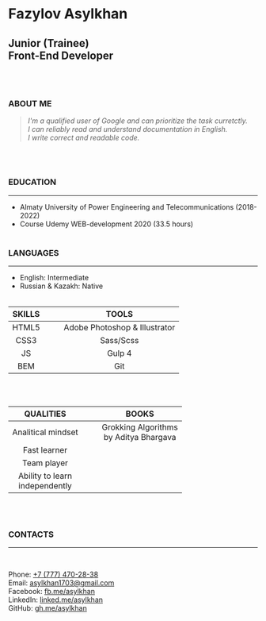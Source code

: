 # **Fazylov Asylkhan**
## **Junior (Trainee)<br>Front-End Developer** 
<br><br>

### **ABOUT ME**<br>
>*I'm a qualified user of Google and can prioritize the task curretctly.* <br>
>*I can reliably read and understand documentation in English.* <br>
>*I write correct and readable code.*

<br><br>

### **EDUCATION**
------
- Almaty University of Power Engineering and Telecommunications (2018-2022)
- Course Udemy WEB-development 2020 (33.5 hours)
<br><br>

### **LANGUAGES**
------
- English: Intermediate <br>
- Russian & Kazakh: Native
<br><br>

| **SKILLS**  |   |      | **TOOLS**  |
|:---:|---|---|:---:|
| HTML5 | | |  Adobe Photoshop & Illustrator
| CSS3 | | |  Sass/Scss
| JS | | |  Gulp 4
| BEM | | |  Git

<br><br>

| **QUALITIES**  |   |      | **BOOKS**  |
|:---:|---|---|:---:|
| Analitical mindset | | |  Grokking Algorithms <br>by Aditya Bhargava 
| Fast learner | | |  
| Team player | | |  
| Ability to learn <br>independently | | |  

<br><br>

### **CONTACTS**
------ 
<br>

Phone: [+7 (777) 470-28-38](tel:+77774702838)<br>
Email: [asylkhan1703@gmail.com](mailto:asylkhan1703@gmail.com)<br>
Facebook: [fb.me/asylkhan](https://www.facebook.com/asylkhan.fazylov)<br>
LinkedIn: [linked.me/asylkhan](https://www.linkedin.com/in/asylkhan1703/)<br>
GitHub: [gh.me/asylkhan](https://www.linkedin.com/in/asylkhan1703/)<br>
<br><br>